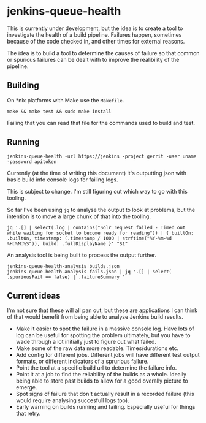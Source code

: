 # jenkins-queue-health

This is currently under development, but the idea is to create a tool to
investigate the health of a build pipeline.  Failures happen, sometimes
because of the code checked in, and other times for external reasons.

The idea is to build a tool to determine the causes of failure so that
common or spurious failures can be dealt with to improve the realibility
of the pipeline.

## Building

On \*nix platforms with Make use the `Makefile`.

```
make && make test && sudo make install
```

Failing that you can read that file for the commands used to build and test.

## Running

```
jenkins-queue-health -url https://jenkins -project gerrit -user uname -password apitoken
```

Currently (at the time of writing this document) it's outputting json with
basic build info console logs for failing logs.

This is subject to change.  I'm still figuring out which way to go with this
tooling.

So far I've been using `jq` to analyse the output to look at problems, but the
intention is to move a large chunk of that into the tooling.

```
jq '.[] | select(.log | contains("Solr request failed - Timed out while waiting for socket to become ready for reading")) | { builtOn: .builtOn, timestamp: (.timestamp / 1000 | strftime("%Y-%m-%d %H:%M:%S")), build: .fullDisplayName }' "$1"
```

An analysis tool is being built to process the output further.

```
jenkins-queue-health-analysis builds.json
jenkins-queue-health-analysis fails.json | jq '.[] | select( .spuriousFail == false) | .failureSummary '

```

## Current ideas

I'm not sure that these will all pan out, but these are applications I can
think of that would benefit from being able to analyse Jenkins build results.

* Make it easier to spot the failure in a massive console log.  Have lots of
  log can be useful for spotting the problem ultimately, but you have to wade
  through a lot initially just to figure out what failed.
* Make some of the raw data more readable.  Times/durations etc.
* Add config for different jobs.  Different jobs will have different test
  output formats, or different indicators of a sprurious failure.
* Point the tool at a specific build url to determine the failure info.
* Point it at a job to find the reliability of the builds as a whole.  Ideally
  being able to store past builds to allow for a good overally picture to
  emerge.
* Spot signs of failure that don't actually result in a recorded failure (this
  would require analysing succesfull logs too).
* Early warning on builds running and failing.  Especially useful for things
  that retry.
